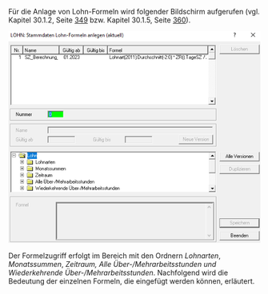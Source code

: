 Für die Anlage von Lohn-Formeln wird folgender Bildschirm aufgerufen (vgl. Kapitel 30.1.2, Seite [349](#anlage-von-lohn-formeln) bzw. Kapitel 30.1.5, Seite [360](#formelverwendung-in-der-monatlichen-abrechnung-der-dienstnehmer)).

![Image](<img/image412.png>)

Der Formelzugriff erfolgt im Bereich mit den Ordnern *Lohnarten*, *Monatssummen*, *Zeitraum, Alle Über-/Mehrarbeitsstunden und Wiederkehrende Über-/Mehrarbeitsstunden*. Nachfolgend wird die Bedeutung der einzelnen Formeln, die eingefügt werden können, erläutert.